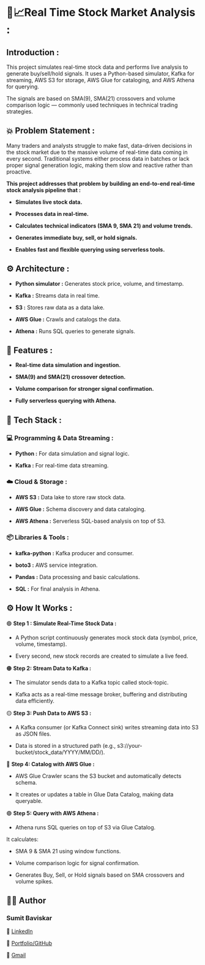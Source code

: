#  🚀📈**Real Time Stock Market Analysis :**

## **Introduction :**

This project simulates real-time stock data and performs live analysis to generate buy/sell/hold signals. It uses a Python-based simulator, Kafka for streaming, AWS S3 for storage, AWS Glue for cataloging, and AWS Athena for querying.

The signals are based on SMA(9), SMA(21) crossovers and volume comparison logic — commonly used techniques in technical trading strategies.


## **💥 Problem Statement :**
Many traders and analysts struggle to make fast, data-driven decisions in the stock market due to the massive volume of real-time data coming in every second. Traditional systems either process data in batches or lack proper signal generation logic, making them slow and reactive rather than proactive.

**This project addresses that problem by building an end-to-end real-time stock analysis pipeline that :**

 - **Simulates live stock data.**

 - **Processes data in real-time.**

 - **Calculates technical indicators (SMA 9, SMA 21) and volume trends.**

 - **Generates immediate buy, sell, or hold signals.**

 - **Enables fast and flexible querying using serverless tools.**

 ## **⚙️ Architecture :**

  - **Python simulator :** Generates stock price, volume, and timestamp.

  - **Kafka :** Streams data in real time.

  - **S3 :** Stores raw data as a data lake.

  - **AWS Glue :** Crawls and catalogs the data.

  - **Athena :** Runs SQL queries to generate signals.

## **🚩 Features :**

  - **Real-time data simulation and ingestion.**


  - **SMA(9) and SMA(21) crossover detection.**


  - **Volume comparison for stronger signal confirmation.**


  - **Fully serverless querying with Athena.**

## **🧰 Tech Stack :**
  
###  **💻 Programming & Data Streaming :**

   - **Python :** For data simulation and signal logic.

   - **Kafka :** For real-time data streaming.


 ### **☁️ Cloud & Storage :**

   - **AWS S3 :** Data lake to store raw stock data.

   - **AWS Glue :** Schema discovery and data cataloging.

   - **AWS Athena :** Serverless SQL-based analysis on top of S3.


  ### **📦 Libraries & Tools :**

   - **kafka-python :** Kafka producer and consumer.

   - **boto3 :** AWS service integration.

   - **Pandas :** Data processing and basic calculations.

   - **SQL :** For final analysis in Athena.




## **⚙️ How It Works :**

  🟢 **Step 1 : Simulate Real-Time Stock Data :**
   - A Python script continuously generates mock stock data (symbol, price, volume, timestamp).

   - Every second, new stock records are created to simulate a live feed.

🟠 **Step 2: Stream Data to Kafka :**

   - The simulator sends data to a Kafka topic called stock-topic.

   - Kafka acts as a real-time message broker, buffering and distributing data efficiently.

🟡 **Step 3: Push Data to AWS S3 :**

   - A Kafka consumer (or Kafka Connect sink) writes streaming data into S3 as JSON files.

   - Data is stored in a structured path (e.g., s3://your-bucket/stock_data/YYYY/MM/DD/).

🔵 **Step 4: Catalog with AWS Glue :**

   - AWS Glue Crawler scans the S3 bucket and automatically detects schema.

   - It creates or updates a table in Glue Data Catalog, making data queryable.

🟣 **Step 5: Query with AWS Athena :**

   - Athena runs SQL queries on top of S3 via Glue Catalog.

   It calculates:

   - SMA 9 & SMA 21 using window functions.

   - Volume comparison logic for signal confirmation.

   - Generates Buy, Sell, or Hold signals based on SMA crossovers and volume spikes.



## 👨‍💻 **Author**

### **Sumit Baviskar**  

   🔗 [LinkedIn](https://www.linkedin.com/in/sumit-baviskar/)  

   🔗 [Portfolio/GitHub](https://nice-web-16a.notion.site/Hello-I-m-Sumit-Baviskar-18e7130b12678024b30fc011c22427b7)

   📧 [Gmail](https://mail.google.com/mail/?view=cm&to=st.baviskar43@gmail.com)




    

